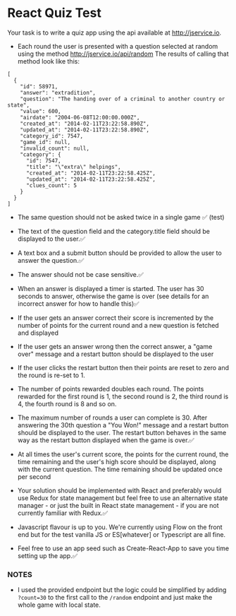 # React Quiz Test

Your task is to write a quiz app using the api available at http://jservice.io.

+ Each round the user is presented with a question selected at random using the method http://jservice.io/api/random
The results of calling that method look like this:
```
[
  {
    "id": 58971,
    "answer": "extradition",
    "question": "The handing over of a criminal to another country or state",
    "value": 600,
    "airdate": "2004-06-08T12:00:00.000Z",
    "created_at": "2014-02-11T23:22:58.890Z",
    "updated_at": "2014-02-11T23:22:58.890Z",
    "category_id": 7547,
    "game_id": null,
    "invalid_count": null,
    "category": {
      "id": 7547,
      "title": "\"extra\" helpings",
      "created_at": "2014-02-11T23:22:58.425Z",
      "updated_at": "2014-02-11T23:22:58.425Z",
      "clues_count": 5
    }
  }
]
```
+ The same question should not be asked twice in a single game ✅ (test)
+ The text of the question field and the category.title field should be displayed to the user.✅
+ A text box and a submit button should be provided to allow the user to answer the question.✅
+ The answer should not be case sensitive.✅ 
+ When an answer is displayed a timer is started. The user has 30 seconds to answer, otherwise the game is over (see details for an incorrect answer for how to handle this)✅ 
+ If the user gets an answer correct their score is incremented by the number of points for the current round and a new question is fetched and displayed
+ If the user gets an answer wrong then the correct answer, a "game over" message and a restart button should be displayed to the user
+ If the user clicks the restart button then their points are reset to zero and the round is re-set to 1.
+ The number of points rewarded doubles each round. The points rewarded for the first round is 1, the second round is 2, the third round is 4, the fourth round is 8 and so on.
+ The maximum number of rounds a user can complete is 30. After answering the 30th question a "You Won!" message and a restart button should be displayed to the user. The restart button behaves in the same way as the restart button displayed when the game is over.✅ 
+ At all times the user's current score, the points for the current round, the time remaining and the user's high score should be displayed, along with the current question. The time remaining should be updated once per second

+ Your solution should be implemented with React and preferably would use Redux for state management but feel free to use an alternative state manager - or just the built in React state management - if you are not currently familiar with Redux.✅
+ Javascript flavour is up to you. We're currently using Flow on the front end but for the test vanilla JS or ES[whatever] or Typescript are all fine.
+ Feel free to use an app seed such as Create-React-App to save you time setting up the app.✅


### NOTES
- I used the provided endpoint but the logic could be simplified by adding `?count=30` 
to the first call to the `/random` endpoint and just make the whole game with local state.